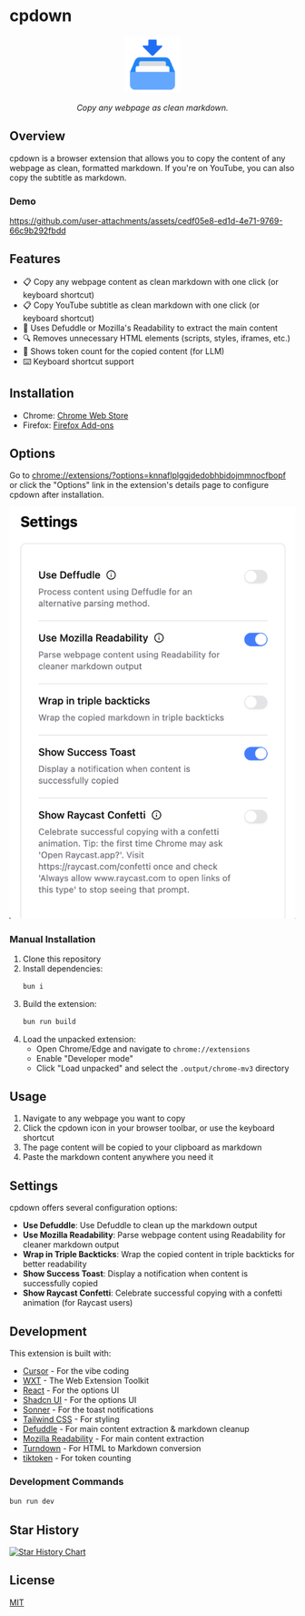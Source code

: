 # cpdown

<div align="center">
  <img src="./public/icon/128.png" alt="cpdown logo" width="100" height="100" />
  <p><em>Copy any webpage as clean markdown.</em></p>
</div>

## Overview

cpdown is a browser extension that allows you to copy the content of any webpage as clean, formatted markdown. If you're on YouTube, you can also copy the subtitle as markdown.

### Demo

https://github.com/user-attachments/assets/cedf05e8-ed1d-4e71-9769-66c9b292fbdd

## Features

- 📋 Copy any webpage content as clean markdown with one click (or keyboard shortcut)
- 📋 Copy YouTube subtitle as clean markdown with one click (or keyboard shortcut)
- 📖 Uses Defuddle or Mozilla's Readability to extract the main content
- 🔍 Removes unnecessary HTML elements (scripts, styles, iframes, etc.)
- 🔢 Shows token count for the copied content (for LLM)
- ⌨️ Keyboard shortcut support

## Installation

- Chrome: [Chrome Web Store](https://chromewebstore.google.com/detail/cpdown/knnaflplggjdedobhbidojmmnocfbopf)
- Firefox: [Firefox Add-ons](https://addons.mozilla.org/en-US/firefox/addon/cpdown/)

## Options

Go to [chrome://extensions/?options=knnaflplggjdedobhbidojmmnocfbopf](chrome://extensions/?options=knnaflplggjdedobhbidojmmnocfbopf) or click the "Options" link in the extension's details page to configure cpdown after installation.

![](.github/assets/options.png)

### Manual Installation

1. Clone this repository
2. Install dependencies:
   ```sh
   bun i
   ```
3. Build the extension:
   ```sh
   bun run build
   ```
4. Load the unpacked extension:
   - Open Chrome/Edge and navigate to `chrome://extensions`
   - Enable "Developer mode"
   - Click "Load unpacked" and select the `.output/chrome-mv3` directory

## Usage

1. Navigate to any webpage you want to copy
2. Click the cpdown icon in your browser toolbar, or use the keyboard shortcut
3. The page content will be copied to your clipboard as markdown
4. Paste the markdown content anywhere you need it

## Settings

cpdown offers several configuration options:

- **Use Defuddle**: Use Defuddle to clean up the markdown output
- **Use Mozilla Readability**: Parse webpage content using Readability for cleaner markdown output
- **Wrap in Triple Backticks**: Wrap the copied content in triple backticks for better readability
- **Show Success Toast**: Display a notification when content is successfully copied
- **Show Raycast Confetti**: Celebrate successful copying with a confetti animation (for Raycast users)

## Development

This extension is built with:

- [Cursor](https://www.cursor.com/) - For the vibe coding
- [WXT](https://wxt.dev/) - The Web Extension Toolkit
- [React](https://react.dev/) - For the options UI
- [Shadcn UI](https://ui.shadcn.com/) - For the options UI
- [Sonner](https://sonner.emilkowal.ski/) - For the toast notifications
- [Tailwind CSS](https://tailwindcss.com/) - For styling
- [Defuddle](https://github.com/kepano/defuddle) - For main content extraction & markdown cleanup
- [Mozilla Readability](https://github.com/mozilla/readability) - For main content extraction
- [Turndown](https://github.com/mixmark-io/turndown) - For HTML to Markdown conversion
- [tiktoken](https://github.com/dqbd/tiktoken) - For token counting

### Development Commands

```bash
bun run dev
```

## Star History

[![Star History Chart](https://api.star-history.com/svg?repos=ysm-dev/cpdown&type=Date)](https://www.star-history.com/#ysm-dev/cpdown&Date)

## License

[MIT](LICENSE)
